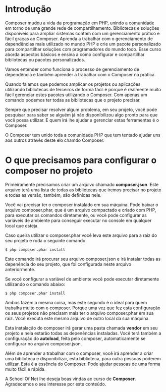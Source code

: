 # Introdução

Composer mudou a vida da programação em PHP, unindo a comunidade em torno de uma grande rede de compartilhamento. Bibliotecas e soluções disponíveis para ampliar sistemas contam com um gerenciamento prático e fácil graças ao Composer. Aprenda a trabalhar com o gerenciamento de dependências mais utilizado no mundo PHP e crie um pacote personalizado para compartilhar soluções com programadores do mundo todo. Esse curso aborda aspectos básicos e ensina a como configurar e compartilhar bibliotecas ou pacotes personalizados.

Vamos entender como funciona o processo de gerenciamento de dependência e também aprender a trabalhar com o Composer na prática.

Quando falamos que podemos amplicar os projetos ou aplicações utilizando bibliotecas de terceiros de forma fácil é porque é realmente muito fácil gerenciar estes pacotes utilizando o Composer. Com apenas um comando podemos ter todas as bibliotecas que o projeto precisar.

Sempre que precisar resolver algum problema, em seu projeto, você pode pesquisar para saber se alguém já não disponibilizou algo pronto para que você possa utilizar. E quem irá lhe ajudar a gerenciar estas ferramentas é o Composer.

O Composer tem unido toda a comunidade PHP que tem tentado ajudar uns aos outros através deste elo chamdo Composer.

# O que precisamos para configurar o composer no projeto

Primeiramente precisamos criar um arquivo chamado **composer.json**. Este arquivo terá uma lista de todas as bibliotecas que iremos precisar no projeto e todas as versão, também, são definidas nele.

Você vai precisar ter o composer instalado em sua máquina. Pode baixar o arquivo composer.phar, que é um arquivo compactado e criado com PHP, para executar os comandos diretamente, ou você pode configurar as variáveis de ambiente para conseguir executar no console em qualquer local que esteja.

Caso queira utilizar o composer.phar você leva este arquivo para a raiz do seu projeto e roda o seguinte comando:

`$ php composer.phar install`

Este comando irá procurar seu arquivo composer.json e irá instalar todas as depenência do seu projeto, que foi configurada neste arquivo anteriormente.

Se você configurar a variável de ambiente você pode executar diretamente utilizando o comando abaixo:

`$ php composer.phar install`

Ambos fazem a mesma coisa, mas este segundo é o ideal para quem trabalha muito com o composer. Porque uma vez que fez esta configuração os seus projetos não precisam mais ter o arquivo composer.phar em sua raiz. Você executa este mesmo arquivo de outro local da sua máquina.

Esta instalação do composer irá gerar uma pasta chamada **vendor** em seu projeto e nela estarão todas as depenências instaladas. Você terá também a configuração do **autoload**, feita pelo composer, automaticamente se configurar no arquivo composer.json.

Além de aprender a trabalhar com o composer, você irá aprender a criar uma biblioteca e disponibilizar, esta biblioteca, para outra pessoas poderem utilizar. Esta é a essência do Composer. Pode ajudar pessoas de uma forma muito fácil e rápida.

A School Of Net lhe deseja boas vindas ao curso de **Composer**. Agradecemos o seu interesse por este conteúdo.